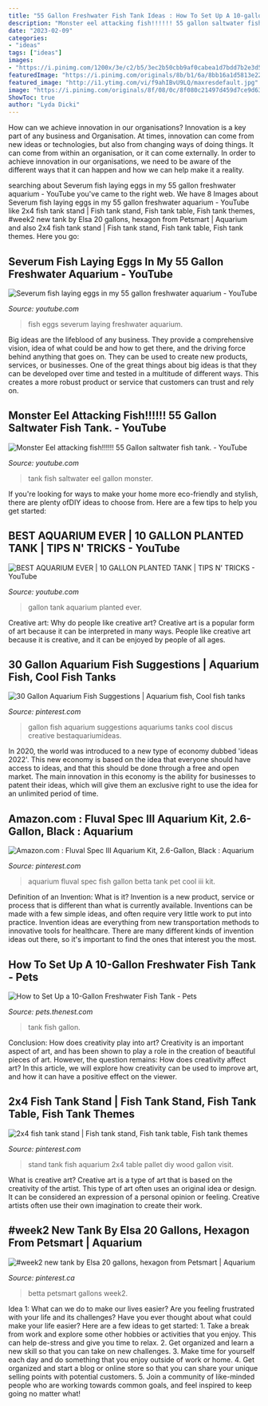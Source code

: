 ```yaml
---
title: "55 Gallon Freshwater Fish Tank Ideas : How To Set Up A 10-gallon Freshwater Fish Tank"
description: "Monster eel attacking fish!!!!!! 55 gallon saltwater fish tank."
date: "2023-02-09"
categories:
- "ideas"
tags: ["ideas"]
images:
- "https://i.pinimg.com/1200x/3e/c2/b5/3ec2b50cbb9af0cabea1d7bdd7b2e3d5.jpg"
featuredImage: "https://i.pinimg.com/originals/8b/b1/6a/8bb16a1d5813e22a17a8e177a75b8310.jpg"
featured_image: "http://i1.ytimg.com/vi/f9ahIBvU9LQ/maxresdefault.jpg"
image: "https://i.pinimg.com/originals/8f/08/0c/8f080c21497d459d7ce9d63682b83b7d.jpg"
ShowToc: true
author: "Lyda Dicki"
---
```



How can we achieve innovation in our organisations?
Innovation is a key part of any business and Organisation. At times, innovation can come from new ideas or technologies, but also from changing ways of doing things. It can come from within an organisation, or it can come externally. In order to achieve innovation in our organisations, we need to be aware of the different ways that it can happen and how we can help make it a reality.

	

		
searching about Severum fish laying eggs in my 55 gallon freshwater aquarium - YouTube you've came to the right web. We have 8 Images about Severum fish laying eggs in my 55 gallon freshwater aquarium - YouTube like 2x4 fish tank stand | Fish tank stand, Fish tank table, Fish tank themes, #week2 new tank by Elsa 20 gallons, hexagon from Petsmart | Aquarium and also 2x4 fish tank stand | Fish tank stand, Fish tank table, Fish tank themes. Here you go:
		
    
## Severum Fish Laying Eggs In My 55 Gallon Freshwater Aquarium - YouTube

<img loading=lazy src="https://i.ytimg.com/vi/6uUA4wF2WcE/maxresdefault.jpg" onerror="this.onerror=null;this.src='https://tse4.mm.bing.net/th?id=OIP.Z96f_hgtLlb3Jp3moIQ1SQHaEK&amp;pid=15.1';" alt="Severum fish laying eggs in my 55 gallon freshwater aquarium - YouTube">

_Source: youtube.com_

>fish eggs severum laying freshwater aquarium. 

	

Big ideas are the lifeblood of any business. They provide a comprehensive vision, idea of what could be and how to get there, and the driving force behind anything that goes on. They can be used to create new products, services, or businesses. One of the great things about big ideas is that they can be developed over time and tested in a multitude of different ways. This creates a more robust product or service that customers can trust and rely on.

    
## Monster Eel Attacking Fish!!!!!! 55 Gallon Saltwater Fish Tank. - YouTube

<img loading=lazy src="https://i.ytimg.com/vi/JMPgT425CEU/maxresdefault.jpg" onerror="this.onerror=null;this.src='https://tse2.mm.bing.net/th?id=OIP.zvXdpIzdKmD4PXoaLdWgYAHaEK&amp;pid=15.1';" alt="Monster Eel attacking fish!!!!!! 55 Gallon saltwater fish tank. - YouTube">

_Source: youtube.com_

>tank fish saltwater eel gallon monster. 

	

If you're looking for ways to make your home more eco-friendly and stylish, there are plenty ofDIY ideas to choose from. Here are a few tips to help you get started: 

    
## BEST AQUARIUM EVER | 10 GALLON PLANTED TANK | TIPS N&#039; TRICKS - YouTube

<img loading=lazy src="http://i1.ytimg.com/vi/f9ahIBvU9LQ/maxresdefault.jpg" onerror="this.onerror=null;this.src='https://tse2.mm.bing.net/th?id=OIP.pXn5CQoGwA7JK9UQ6dC5EAHaEK&amp;pid=15.1';" alt="BEST AQUARIUM EVER | 10 GALLON PLANTED TANK | TIPS N&#039; TRICKS - YouTube">

_Source: youtube.com_

>gallon tank aquarium planted ever. 

	

Creative art: Why do people like creative art?
Creative art is a popular form of art because it can be interpreted in many ways. People like creative art because it is creative, and it can be enjoyed by people of all ages.

    
## 30 Gallon Aquarium Fish Suggestions | Aquarium Fish, Cool Fish Tanks

<img loading=lazy src="https://i.pinimg.com/originals/8f/08/0c/8f080c21497d459d7ce9d63682b83b7d.jpg" onerror="this.onerror=null;this.src='https://tse3.mm.bing.net/th?id=OIP.Q1DSPEQ6pee9M2FwdqgtPQHaEL&amp;pid=15.1';" alt="30 Gallon Aquarium Fish Suggestions | Aquarium fish, Cool fish tanks">

_Source: pinterest.com_

>gallon fish aquarium suggestions aquariums tanks cool discus creative bestaquariumideas. 

	

In 2020, the world was introduced to a new type of economy dubbed 'ideas 2022'. This new economy is based on the idea that everyone should have access to ideas, and that this should be done through a free and open market. The main innovation in this economy is the ability for businesses to patent their ideas, which will give them an exclusive right to use the idea for an unlimited period of time.

    
## Amazon.com : Fluval Spec III Aquarium Kit, 2.6-Gallon, Black : Aquarium

<img loading=lazy src="https://i.pinimg.com/originals/8b/b1/6a/8bb16a1d5813e22a17a8e177a75b8310.jpg" onerror="this.onerror=null;this.src='https://tse1.mm.bing.net/th?id=OIP.j_JUa88aOtB6LlE4LS1KfwHaJ4&amp;pid=15.1';" alt="Amazon.com : Fluval Spec III Aquarium Kit, 2.6-Gallon, Black : Aquarium">

_Source: pinterest.com_

>aquarium fluval spec fish gallon betta tank pet cool iii kit. 

	

Definition of an Invention: What is it?
Invention is a new product, service or process that is different than what is currently available. Inventions can be made with a few simple ideas, and often require very little work to put into practice. Invention ideas are everything from new transportation methods to innovative tools for healthcare. There are many different kinds of invention ideas out there, so it's important to find the ones that interest you the most.

    
## How To Set Up A 10-Gallon Freshwater Fish Tank - Pets

<img loading=lazy src="https://img-aws.ehowcdn.com/600x600p/photos.demandstudios.com/9/223/fotolia_13625382_XS.jpg" onerror="this.onerror=null;this.src='https://tse3.mm.bing.net/th?id=OIP.3ID4Z9Oqph26aheI-7CD3gHaFj&amp;pid=15.1';" alt="How to Set Up a 10-Gallon Freshwater Fish Tank - Pets">

_Source: pets.thenest.com_

>tank fish gallon. 

	

Conclusion: How does creativity play into art?
Creativity is an important aspect of art, and has been shown to play a role in the creation of beautiful pieces of art. However, the question remains: How does creativity affect art? In this article, we will explore how creativity can be used to improve art, and how it can have a positive effect on the viewer.

    
## 2x4 Fish Tank Stand | Fish Tank Stand, Fish Tank Table, Fish Tank Themes

<img loading=lazy src="https://i.pinimg.com/736x/64/7c/2c/647c2c0c040fec5facd11f2d4adc7588.jpg" onerror="this.onerror=null;this.src='https://tse1.mm.bing.net/th?id=OIP.4AKcHOjqcIkmmh0mu0THxwHaJ3&amp;pid=15.1';" alt="2x4 fish tank stand | Fish tank stand, Fish tank table, Fish tank themes">

_Source: pinterest.com_

>stand tank fish aquarium 2x4 table pallet diy wood gallon visit. 

	

What is creative art?
Creative art is a type of art that is based on the creativity of the artist. This type of art often uses an original idea or design. It can be considered an expression of a personal opinion or feeling. Creative artists often use their own imagination to create their work.

    
## #week2 New Tank By Elsa 20 Gallons, Hexagon From Petsmart | Aquarium

<img loading=lazy src="https://i.pinimg.com/1200x/3e/c2/b5/3ec2b50cbb9af0cabea1d7bdd7b2e3d5.jpg" onerror="this.onerror=null;this.src='https://tse1.mm.bing.net/th?id=OIP.edoVvSx-IV2Gns2mNtpDPAHaJ4&amp;pid=15.1';" alt="#week2 new tank by Elsa 20 gallons, hexagon from Petsmart | Aquarium">

_Source: pinterest.ca_

>betta petsmart gallons week2. 

	

Idea 1: What can we do to make our lives easier?
Are you feeling frustrated with your life and its challenges? Have you ever thought about what could make your life easier? Here are a few ideas to get started: 1. Take a break from work and explore some other hobbies or activities that you enjoy. This can help de-stress and give you time to relax. 2. Get organized and learn a new skill so that you can take on new challenges. 3. Make time for yourself each day and do something that you enjoy outside of work or home. 4. Get organized and start a blog or online store so that you can share your unique selling points with potential customers. 5. Join a community of like-minded people who are working towards common goals, and feel inspired to keep going no matter what! 
